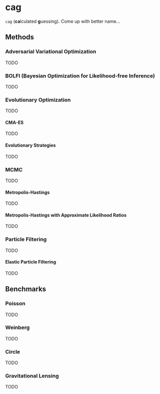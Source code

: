 # cag

`cag` (**ca**lculated **g**uessing). Come up with better name...

## Methods

### Adversarial Variational Optimization

TODO

### BOLFI (Bayesian Optimization for Likelihood-free Inference)

TODO

### Evolutionary Optimization

TODO

#### CMA-ES

TODO

#### Evolutionary Strategies

TODO

### MCMC

TODO

#### Metropolis-Hastings

TODO

#### Metropolis-Hastings with Approximate Likelihood Ratios

TODO

### Particle Filtering

TODO

#### Elastic Particle Filtering

TODO

## Benchmarks

### Poisson

TODO

### Weinberg

TODO

### Circle

TODO

### Gravitational Lensing

TODO
